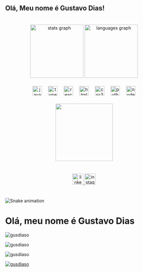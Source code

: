 <h2 align="left">Olá, Meu nome é Gustavo Dias!</h2>

###

<br clear="both">

<div align="center">
  <img src="https://github-readme-stats.vercel.app/api?username=gusdiaso&hide_title=false&hide_rank=false&show_icons=true&include_all_commits=true&count_private=true&disable_animations=false&theme=dark&locale=pt-br&hide_border=false&order=1" height="170" alt="stats graph"  />
  <img src="https://github-readme-stats.vercel.app/api/top-langs?username=gusdiaso&locale=pt-br&hide_title=false&layout=compact&card_width=320&langs_count=6&theme=dark&hide_border=false&order=2" height="170" alt="languages graph"  />
</div>

###

<div align="center">
  <img src="https://cdn.jsdelivr.net/gh/devicons/devicon/icons/javascript/javascript-original.svg" height="30" alt="javascript logo"  />
  <img width="12" />
  <img src="https://cdn.jsdelivr.net/gh/devicons/devicon/icons/typescript/typescript-original.svg" height="30" alt="typescript logo"  />
  <img width="12" />
  <img src="https://cdn.jsdelivr.net/gh/devicons/devicon/icons/react/react-original.svg" height="30" alt="react logo"  />
  <img width="12" />
  <img src="https://cdn.jsdelivr.net/gh/devicons/devicon/icons/html5/html5-original.svg" height="30" alt="html5 logo"  />
  <img width="12" />
  <img src="https://cdn.jsdelivr.net/gh/devicons/devicon/icons/css3/css3-original.svg" height="30" alt="css3 logo"  />
  <img width="12" />
  <img src="https://cdn.jsdelivr.net/gh/devicons/devicon/icons/python/python-original.svg" height="30" alt="python logo"  />
  <img width="12" />
  <img src="https://cdn.jsdelivr.net/gh/devicons/devicon/icons/nodejs/nodejs-original.svg" height="30" alt="nodejs logo"  />
</div>

###

<div align="center">
  <img height="183" src="https://i.pinimg.com/originals/1a/a2/d5/1aa2d5fee3ea2e2af739959bf3911f3e.gif"  />
</div>

###

<br clear="both">

<div align="center">
  <a href="https://www.linkedin.com/in/gusdiaso/" target="_blank">
    <img src="https://img.shields.io/static/v1?message=LinkedIn&logo=linkedin&label=&color=0077B5&logoColor=white&labelColor=&style=for-the-badge" height="35" alt="linkedin logo"  />
  </a>
  <a href="https://www.instagram.com/gusdiaso/" target="_blank">
    <img src="https://img.shields.io/static/v1?message=Instagram&logo=instagram&label=&color=E4405F&logoColor=white&labelColor=&style=for-the-badge" height="35" alt="instagram logo"  />
  </a>
</div>

###

<br clear="both">

<img src="https://raw.githubusercontent.com/gusdiaso/gusdiaso/output/snake.svg" alt="Snake animation" />

###

<h1>Olá, meu nome é Gustavo Dias</h1>
<p></p>
<p><img align="center" src="https://github-readme-stats.vercel.app/api?username=gusdiaso&show_icons=true&locale=en" alt="gusdiaso" /></p>
<p><img align="center" src="https://github-readme-streak-stats.herokuapp.com/?user=gusdiaso&" alt="gusdiaso" /></p>
<p><img src="https://github-readme-stats.vercel.app/api/top-langs?username=gusdiaso&show_icons=true&locale=en&layout=compact" alt="gusdiaso" /></p>
<p><a href="https://github.com/ryo-ma/github-profile-trophy"><img src="https://github-profile-trophy.vercel.app/?username=gusdiaso" alt="gusdiaso" /></a></p>
